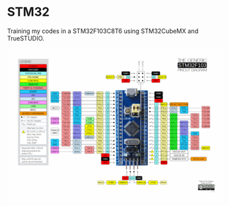 # STM32
Training my codes in a STM32F103C8T6 using STM32CubeMX and TrueSTUDIO.

<img src="stm32f103-pinout-diagram-1024x724_1.png"
     alt="Blue Pill pinout"
     style="float: left; margin-right: 10px;" />
    
